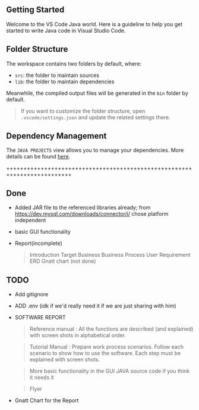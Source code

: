 ## Getting Started

Welcome to the VS Code Java world. Here is a guideline to help you get started to write Java code in Visual Studio Code.

## Folder Structure

The workspace contains two folders by default, where:

- `src`: the folder to maintain sources
- `lib`: the folder to maintain dependencies

Meanwhile, the compiled output files will be generated in the `bin` folder by default.

> If you want to customize the folder structure, open `.vscode/settings.json` and update the related settings there.

## Dependency Management

The `JAVA PROJECTS` view allows you to manage your dependencies. More details can be found [here](https://github.com/microsoft/vscode-java-dependency#manage-dependencies).


+++++++++++++++++++++++++++++++++++++++++++++++++++++++++++++++++++++++++

## Done

- Added JAR file to the referenced libraries already; from https://dev.mysql.com/downloads/connector/j/ chose platform independent

- basic GUI functionality

- Report(incomplete)
    >Introduction
    >Target Business
    >Business Process
    >User Requirement
    >ERD
    >Gnatt chart (not done)

## TODO
- Add gitignore
- ADD .env (idk if we'd really need it if we are just sharing with him)

- SOFTWARE REPORT

    >Reference manual : All the functions are described (and explained) with screen shots in alphabetical order.

    >Tutorial Manual : Prepare work process scenarios.
    Follow each scenario to show how to use the software.
    Each step must be explained with screen shots.

    >More basic functionality in the GUI JAVA source code if you think it needs it

    >Flyer

- Gnatt Chart for the Report







